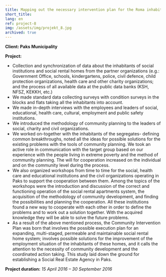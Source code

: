 ```yaml
---
title: Mapping out the necessary intervention plan for the Roma inhabitants of Paks
short_title:
lang: en
ref: project-8
img: /assets/img/projekt_8.jpg
archived: true
---
```


**Client: Paks Municipality**

**Project:**

*   Collection and synchronization of data about the inhabitants of social institutions and social rental homes from the partner organizations (e.g.: Government Office, schools, kindergartens, police, civil defence, child protection organizations, health care and other charity organizations; and the process of all available data at the public data banks (KSH, NFSZ, KEKKH, etc.)
*   We made standard data collecting surveys with condition surveys in the blocks and flats taking all the inhabitants into account.
*   We made in-depth interviews with the employees and leaders of social, educational, health care, cultural, employment and public safety institutions.
*   We introduced the methodology of community planning to the leaders of social, charity and civil organizations.
*   We worked on-together with the inhabitants of the segregates- defining common breakthroughs, noted all the ideas for possible solutions for the existing problems with the tools of community planning. We took an active role in communication with the target group based on our experience with the people living in extreme poverty and the method of community planning. The will for cooperation increased on the individual and on the community level during the process.
*   We also organized workshops from time to time for the social, health care and educational institutions and the civil organizations operating in Paks to support the cooperation between them. Among the topics of the workshops were the introduction and discussion of the correct and functioning operation of the social rental apartments system, the acquisition of the methodology of community development, and finding the possibilities and planning the cooperation. All these institutions found a new way to cooperate with each other in order to define the problems and to work out a solution together. With the acquired knowledge they will be able to solve the future problems.
*   As a result of the above mentioned process, the Community Intervention Plan was born that involves the possible execution plan for an expanding, multi-staged, permeable and maintainable social rental home system; involves possible solutions for the improvement of the employment situation of the inhabitants of these homes, and it calls the attention to the necessity of community development and the coordinated action taking. This study laid down the ground for establishing a Social Real Estate Agency in Paks.

**Project duration:** _15 April 2016 – 30 September 2016_
